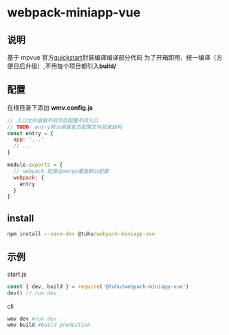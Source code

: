 # webpack-miniapp-vue

## 说明

基于 mpvue 官方[quickstart](https://github.com/mpvue/mpvue-quickstart)封装编译编译部分代码
为了开箱即用、统一编译（方便日后升级）,不用每个项目都引入**build/**

## 配置

在根目录下添加 **wmv.config.js**

```js
// 入口文件根据不同项目配置不同入口
// TODO: entry默认根据官方配置文件目录结构
const entry = {
  app: '...'
  // ...
}

module.exports = {
  // webpack 配置会merge覆盖默认配置
  webpack: {
    entry
  }
}
```

## install

```cmd
npm install --save-dev @tuhu/webpack-miniapp-vue
```

## 示例

start.js

```js
const { dev, build } = require('@tuhu/webpack-miniapp-vue')
dev() // run dev
```

cli

```bash
wmv dev #run dev
wmv build #build production
```
